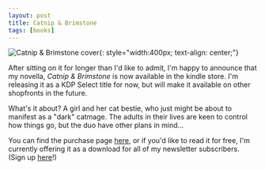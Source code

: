 ```yaml
---
layout: post
title: Catnip & Brimstone
tags: [books]
---
```


![Catnip & Brimstone cover]({{site.baseurl}}/images/books/catnip-and-brimstone-plain-mockup.png){: style="width:400px; text-align: center;"}

After sitting on it for longer than I'd like to admit, I'm happy to announce that my novella, _Catnip & Brimstone_ is now available in the kindle store. I'm releasing it as a KDP Select title for now, but will make it available on other shopfronts in the future.

What's it about? A girl and her cat bestie, who just might be about to manifest as a "dark" catmage. The adults in their lives are keen to control how things go, but the duo have other plans in mind...

You can find the purchase page [here](https://www.amazon.com/dp/B0C2LQSJ7L), or if you'd like to read it for free, I'm currently offering it as a download for all of my newsletter subscribers. (Sign up [here](https://jessicanickelsen.ck.page/)!)
